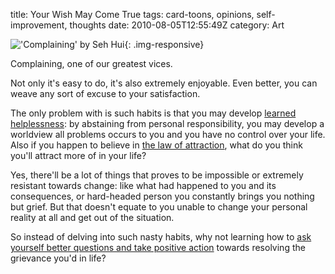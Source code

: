 title: Your Wish May Come True
tags: card-toons, opinions, self-improvement, thoughts
date: 2010-08-05T12:55:49Z
category: Art

!['Complaining' by Seh Hui]({static}/images/2010/07/Complaining-small.jpg){: .img-responsive}

Complaining, one of our greatest vices.

Not only it's easy to do, it's also extremely enjoyable. Even better, you can weave any sort of excuse to your satisfaction.

The only problem with is such habits is that you may develop [learned helplessness][helpless]: by abstaining from personal responsibility, you may develop a worldview all problems occurs to you and you have no control over your life. Also if you happen to believe in [the law of attraction][attraction], what do you think you'll attract more of in your life?

Yes, there'll be a lot of things that proves to be impossible or extremely resistant towards change: like what had happened to you and its consequences, or hard-headed person you constantly brings you nothing but grief. But that doesn't equate to you unable to change your personal reality at all and get out of the situation.

So instead of delving into such nasty habits, why not learning how to [ask yourself better questions and take positive action][qbq] towards resolving the grievance you'd in life?

[helpless]: http://en.wikipedia.org/wiki/Learned_helplessness
[attraction]: http://en.wikipedia.org/wiki/Law_of_Attraction
[qbq]: http://qbq.com/
